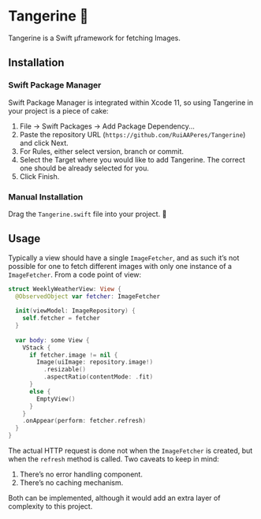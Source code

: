 # Tangerine 🍊

Tangerine is a Swift µframework for fetching Images. 


## Installation 

### Swift Package Manager

Swift Package Manager is integrated within Xcode 11, so using Tangerine in your project is a piece of cake:

1. File → Swift Packages → Add Package Dependency...
2. Paste the repository URL (`https://github.com/RuiAAPeres/Tangerine`) and click Next.
3. For Rules, either select version, branch or commit.
4. Select the Target where you would like to add Tangerine. The correct one should be already selected for you. 
5. Click Finish.

### Manual Installation
Drag the `Tangerine.swift` file into your project. 🍊

## Usage

Typically a view should have a single `ImageFetcher`, and as such it’s not possible for one to fetch different images with only one instance of a `ImageFetcher`. From a code point of view:

```swift 
struct WeeklyWeatherView: View {
  @ObservedObject var fetcher: ImageFetcher
  
  init(viewModel: ImageRepository) {
    self.fetcher = fetcher
  }
  
  var body: some View {
    VStack {
      if fetcher.image != nil {
        Image(uiImage: repository.image!)
          .resizable()
          .aspectRatio(contentMode: .fit)
      }
      else {
        EmptyView()
      }
    }
    .onAppear(perform: fetcher.refresh)
  }
}
``` 

The actual HTTP request is done not when the `ImageFetcher` is created, but when the `refresh` method is called.  Two caveats to keep in mind:

1. There’s no error handling component.
2. There’s no caching mechanism. 

Both can be implemented, although it would add an extra layer of complexity to this project. 




